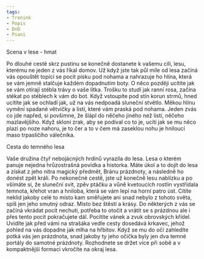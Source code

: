 ```yaml
---
tags:
- Trenink
- Popis
- DnD
- Psani
---
```


Scena v lese - hmat

Po dlouhé cestě skrz pustinu se konečně dostanete k vašemu cíli, lesu, kterému ne jeden z vás říkal domov. Už když jste tak půl míle od lesa začíná vás opouštět topící se pocit písku pod nohama a nahrazuje ho hlína, která se vám jemně stalčuje každém dopadnutím boty. O něco později ucítíte jak se vám otírají stébla trávy o vaše lítka. Trošku to studí jak ranní rosa, začína stékat po stéblech k vám do bot. Když vstoupíte pod stín korun strmů, hned ucítíte jak se ochladí jak, už na vás nedpoadá sluneční stvětlo. Měkou hlínu vymění spadané větvičky a listí, které vám praská pod nohama. Jeden zvás co jde napřed, si povšimne, že šlápl do něčeho jiného než listí, něčeho mazlavějšího. Když skloní zrak, aby se podíval co to je, ucítí jak se mu něco plazí po noze nahoru, je to čer a to v čem má zaseklou nohu je hniloucí maso trpasličího válečníka.  

Cesta do temného lesa

Vaše družina čtyř nebojácných hrdinů vyrazila do lesa. Lesa o kterém panuje nejedna hrůzostrašná povídka a historka. Máte úkol a to dojít do lesa a získat z jeho nitra magický předmět, Bránu prázdnoty, a následně ho donést zpět králi.  Po nekonečné cestě, jste už konečně lesu nablízku a po všímáte si, že sluneční svit, zpěv ptáčku a vůně kvetoucích rostlin vystřídala temnota, křehot vran a hniloba, která se vám lepí na horní patro úst. Cítíte neklid jakoby celé to místo kam směřujete ani snad nebylo z tohoto světa, spíš jen jeho smutný odraz. Místo bez štěstí a krásy. Do některých z vás se začíná vkrádat pocit nechuti, potřeba to otočit a vrátit se s prázdnou ale i přes tento pocit pokračujete dál. Pocítíte vánek a zvuk obrovských křídel. Uvidíte jak před vámi na strašáka vedle cesty dosedává krkavec, jehož pohled na vás dopadne jak mlha na hřbitov. Když se mu do očí zahledíte potká vás jen prázdnota, snad jakoby ty jeho očička byly jen dva temné portály do samotné prázdnoty. Rozhodnete se držet více při sobě a v kompaktnější formaci vkročíte na okraj lesa.
